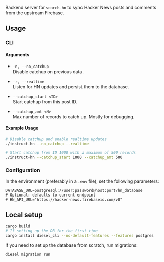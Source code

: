 Backend server for `search-hn` to sync Hacker News posts and comments from the upstream Firebase.

## Usage

### CLI

#### Arguments

- `-n, --no_catchup`  
  Disable catchup on previous data.

- `-r, --realtime`  
  Listen for HN updates and persist them to the database.

- `--catchup_start <ID>`  
  Start catchup from this post ID.

- `--catchup_amt <N>`  
  Max number of records to catch up. Mostly for debugging.

#### Example Usage

```bash
# Disable catchup and enable realtime updates
./instruct-hn --no_catchup --realtime

# Start catchup from ID 1000 with a maximum of 500 records
./instruct-hn --catchup_start 1000 --catchup_amt 500
```

### Configuration

In the environment (preferably in a `.env` file), set the following parameters:

```env
DATABASE_URL=postgresql://user:password@host:port/hn_database
# Optional: defaults to current endpoint
# HN_API_URL="https://hacker-news.firebaseio.com/v0"
```

## Local setup

```bash
cargo build
# If setting up the DB for the first time
cargo install diesel_cli --no-default-features --features postgres
```

If you need to set up the database from scratch, run migrations:

```bash
diesel migration run
```
